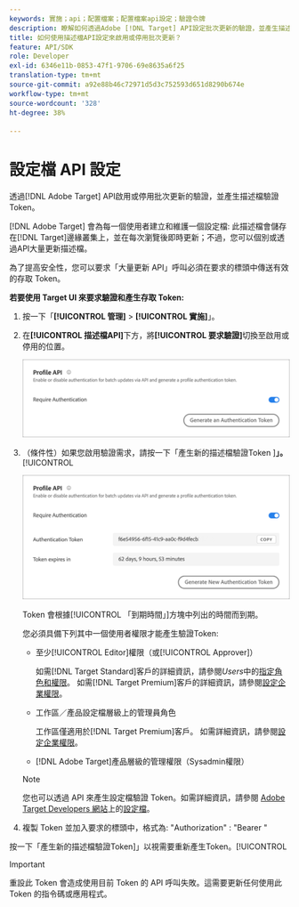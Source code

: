 ```yaml
---
keywords: 實施；api；配置檔案；配置檔案api設定；驗證令牌
description: 瞭解如何透過Adobe [!DNL Target] API設定批次更新的驗證，並產生描述檔驗證Token。
title: 如何使用描述檔API設定來啟用或停用批次更新？
feature: API/SDK
role: Developer
exl-id: 6346e11b-0853-47f1-9706-69e8635a6f25
translation-type: tm+mt
source-git-commit: a92e88b46c72971d5d3c752593d651d8290b674e
workflow-type: tm+mt
source-wordcount: '328'
ht-degree: 38%

---
```


# 設定檔 API 設定

透過[!DNL Adobe Target] API啟用或停用批次更新的驗證，並產生描述檔驗證Token。

[!DNL Adobe Target] 會為每一個使用者建立和維護一個設定檔: 此描述檔會儲存在[!DNL Target]邊緣叢集上，並在每次瀏覽後即時更新；不過，您可以個別或透過API大量更新描述檔。

為了提高安全性，您可以要求「大量更新 API」呼叫必須在要求的標頭中傳送有效的存取 Token。

**若要使用 Target UI 來要求驗證和產生存取 Token:**

1. 按一下「**[!UICONTROL 管理]** > **[!UICONTROL 實施]**」。
1. 在&#x200B;**[!UICONTROL 描述檔API]**&#x200B;下方，將&#x200B;**[!UICONTROL 要求驗證]**&#x200B;切換至啟用或停用的位置。

   ![](assets/profile_api_settings.png)

1. （條件性）如果您啟用驗證需求，請按一下「產生新的描述檔驗證Token ]**」。**[!UICONTROL 

   ![](assets/profile_api_settings_2.png)

   Token 會根據[!UICONTROL 「到期時間」]方塊中列出的時間而到期。

   您必須具備下列其中一個使用者權限才能產生驗證Token:

   * 至少[!UICONTROL Editor]權限（或[!UICONTROL Approver]）

      如需[!DNL Target Standard]客戶的詳細資訊，請參閱&#x200B;*Users*&#x200B;中的[指定角色和權限](/help/administrating-target/c-user-management/c-user-management/user-management.md#roles-permissions)。 如需[!DNL Target Premium]客戶的詳細資訊，請參閱[設定企業權限](/help/administrating-target/c-user-management/property-channel/properties-overview.md)。

   * 工作區／產品設定檔層級上的管理員角色

      工作區僅適用於[!DNL Target Premium]客戶。 如需詳細資訊，請參閱[設定企業權限](/help/administrating-target/c-user-management/property-channel/properties-overview.md)。

   * [!DNL Adobe Target]產品層級的管理權限（Sysadmin權限）
   >[!NOTE]
   >
   >您也可以透過 API 來產生設定檔驗證 Token。如需詳細資訊，請參閱 [Adobe Target Developers 網站](https://developers.adobetarget.com/)上的[設定檔](https://developers.adobetarget.com/api/#profiles)。

1. 複製 Token 並加入要求的標頭中，格式為: &quot;Authorization&quot; : &quot;Bearer &quot;

按一下「產生新的描述檔驗證Token]」以視需要重新產生Token。[!UICONTROL 

>[!IMPORTANT]
>
>重設此 Token 會造成使用目前 Token 的 API 呼叫失敗。這需要更新任何使用此 Token 的指令碼或應用程式。
